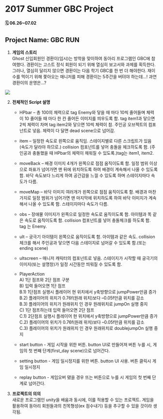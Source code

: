 # 2017 Summer GBC Project 

#### 🗓 06.26~07.02
## Project Name: GBC RUN
1. **게임의 스토리**<br>
Ghost 신입회원인 경환이(임시)는 방학을 맞이하여 동아리 프로그램인 GBC에 참여했다. 경환이는 고스트 정식 회원이 되기 위해 열심히 보고서와 과제를 획득한다. 그러나, 열심히 달리지 않으면 경환이는 다음 학기 GBC를 한 번 더 해야한다.  재이수를 먹이기 위해 쫓아오는 매니저를 피해 경환이는 5주간을 버텨야 하는데…! 과연 경환이의 운명은…?

![](https://s3.ap-northeast-2.amazonaws.com/hisbeans-vr/KakaoTalk_20170728_004856366.png)


2. **전체적인 Script 설명** 
	- HPbar – 총 100의 체력으로 tag Enemy와 닿을 때 마다 10씩 줄어들며 체력이 10 줄어들 때 마다 한 칸 줄어든 이미지를 띄우도록 함. tag item1과 닿으면 2씩 체력이 차며 tag item2와 닿으면 10씩 체력이 참. 주인공 오브젝트의 컴포넌트로 넣음. 체력이 다 달면 dead scene으로 넘어감. 

	- item – 일정한 속도로 왼쪽으로 움직임. 스테이지별로 다른 스크립트가 있음 (속도가 달라야 하므로.) collision 컴포넌트를 넣어 충돌을 체크하도록 함. (주인공과 충돌했을 때 HPbar의 체력이 채워질 수 있도록.)tag는 item1, item2.

	- moveBack – 배경 이미지 4개가 왼쪽으로 점점 움직이도록 함. 일정 범위 이상으로 좌표가 넘어가면 맨 뒤에 위치하도록 하여 배경이 계속해서 나올 수 있도록 함. 바닥 속도보다 느리게 하여 공간감을 느낄 수 있도록 하며 스테이지마다 속도가 다름.

	- moveMap – 바닥 이미지 여러개가 왼쪽으로 점점 움직이도록 함. 배경과 마찬가지로 일정 범위가 넘어가면 맨 마지막에 위치하도록 하여 바닥 이미지가 계속해서 나올 수 있도록 함. 스테이지마다 속도가 다름.

	- obs – 장애물 이미지가 왼쪽으로 일정한 속도로 움직이도록 함. 아이템과 똑 같은 속도로 움직이도록 함. collision 컴포넌트를 넣어 충돌체크를 하도록 함. tag 는 Enemy. 

	- ult – 궁극기 아이템이 왼쪽으로 움직이도록 함. 아이템과 같은 속도. collision체크를 해서 주인공과 닿으면 다음 스테이지로 넘어갈 수 있도록 함.(또는 ending scene)

	- ultscreen – 매니저 캐릭터의 컴포넌트로 넣음. 스테이지가 시작할 때 궁극기의 이미지(또는 설명창)가 일정 시간동안 띄워질 수 있도록 함.
	
	- PlayerAction<br>
	A) 1단 점프와 2단 점프 구분<br>
	B) 입력 들어오면 1단 점프 <br>
		B.1) 1단점프 실행시 플레이어 현 위치에서 y축방향으로 jumpPower만큼 증가<br>
	      	B.2) 플레이어의 위치가 0.76f(원래 위치)보다 –0.05f만큼 위치를 감소<br>
      		B.3) 플레이어의 위치가 원래위치 인 경우 원래위치로 jumpOn 실행 중지<br>
	C) 1단 점프하는데 입력 들어오면 2단 점프<br>
	      	C.1) 2단점프 실행시 플레이어 현 위치에서 y축방향으로 jumpPower만큼 증가<br>
		C.2) 플레이어의 위치가 0.76f(원래 위치)보다 –0.05f만큼 위치를 감소<br>
		C.3) 플레이어의 위치가 원래위치 인 경우 원래위치로 doublejumpOn 실행 중지<br>
		
	- start button - 게임 시작을 위한 버튼. button UI로 만들어져 버튼 누를 시, 게임의 첫 번째 단계(first_day scene)으로 넘어간다.
	
	- setting button - 게임 일시정지를 위한 버튼. button UI 사용. 버튼 클릭시 게임 일시정지
	
	- replay button - 게임오버 됐을 경우 뜨는 버튼으로 누를 시 게임의 첫 번째 단계로 넘어간다.


3. **프로젝트의 의의**<br> 
	새로운 프로그램인 unity을 배움과 동시에, 이를 적용할 수 있는 프로젝트. 게임을 활용하여 동아리 회원들과의 친목형성(ex 점수내기) 등을 추구할 수 있을 것이라 생각됨.
